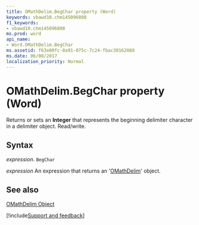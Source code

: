 ```yaml
---
title: OMathDelim.BegChar property (Word)
keywords: vbawd10.chm145096808
f1_keywords:
- vbawd10.chm145096808
ms.prod: word
api_name:
- Word.OMathDelim.BegChar
ms.assetid: f63e00fc-0a91-075c-7c24-fbac30162088
ms.date: 06/08/2017
localization_priority: Normal
---
```



# OMathDelim.BegChar property (Word)

Returns or sets an  **Integer** that represents the beginning delimiter character in a delimiter object. Read/write.


## Syntax

_expression_. `BegChar`

 _expression_ An expression that returns an '[OMathDelim](Word.OMathDelim.md)' object.


## See also


[OMathDelim Object](Word.OMathDelim.md)

[!include[Support and feedback](~/includes/feedback-boilerplate.md)]